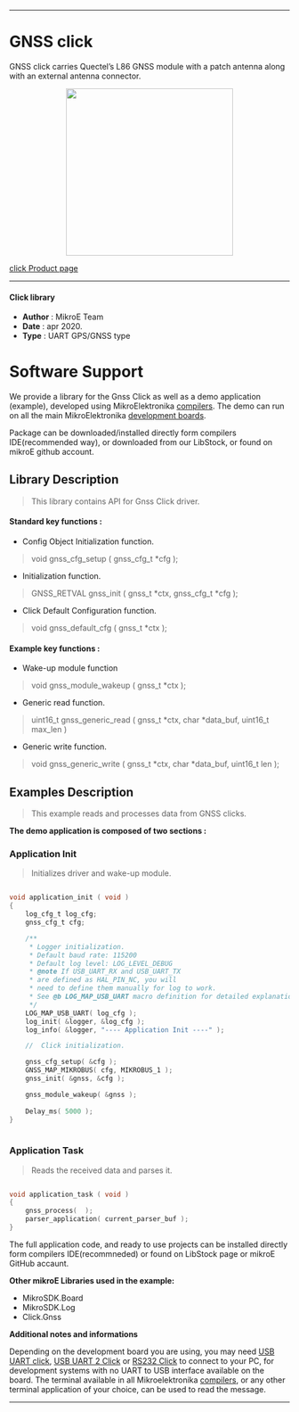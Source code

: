  
---
# GNSS click

GNSS click carries Quectel’s L86 GNSS module with a patch antenna along with an external antenna connector.

<p align="center">
  <img src="https://download.mikroe.com/images/click_for_ide/gnss_click.png" height=300px>
</p>

[click Product page](https://www.mikroe.com/gnss-click)

---


#### Click library 

- **Author**        : MikroE Team
- **Date**          : apr 2020.
- **Type**          : UART GPS/GNSS type


# Software Support

We provide a library for the Gnss Click 
as well as a demo application (example), developed using MikroElektronika 
[compilers](https://shop.mikroe.com/compilers). 
The demo can run on all the main MikroElektronika [development boards](https://shop.mikroe.com/development-boards).

Package can be downloaded/installed directly form compilers IDE(recommended way), or downloaded from our LibStock, or found on mikroE github account. 

## Library Description

> This library contains API for Gnss Click driver.

#### Standard key functions :

- Config Object Initialization function.
> void gnss_cfg_setup ( gnss_cfg_t *cfg ); 
 
- Initialization function.
> GNSS_RETVAL gnss_init ( gnss_t *ctx, gnss_cfg_t *cfg );

- Click Default Configuration function.
> void gnss_default_cfg ( gnss_t *ctx );


#### Example key functions :

- Wake-up module function
> void gnss_module_wakeup ( gnss_t *ctx );
 
- Generic read function.
> uint16_t gnss_generic_read ( gnss_t *ctx, char *data_buf, uint16_t max_len )

- Generic write function.
> void gnss_generic_write ( gnss_t *ctx, char *data_buf, uint16_t len );

## Examples Description

> This example reads and processes data from GNSS clicks.

**The demo application is composed of two sections :**

### Application Init 

> Initializes driver and wake-up module.

```c

void application_init ( void )
{
    log_cfg_t log_cfg;
    gnss_cfg_t cfg;

    /** 
     * Logger initialization.
     * Default baud rate: 115200
     * Default log level: LOG_LEVEL_DEBUG
     * @note If USB_UART_RX and USB_UART_TX 
     * are defined as HAL_PIN_NC, you will 
     * need to define them manually for log to work. 
     * See @b LOG_MAP_USB_UART macro definition for detailed explanation.
     */
    LOG_MAP_USB_UART( log_cfg );
    log_init( &logger, &log_cfg );
    log_info( &logger, "---- Application Init ----" );

    //  Click initialization.

    gnss_cfg_setup( &cfg );
    GNSS_MAP_MIKROBUS( cfg, MIKROBUS_1 );
    gnss_init( &gnss, &cfg );

    gnss_module_wakeup( &gnss );
   
    Delay_ms( 5000 );
}
  
```

### Application Task

> Reads the received data and parses it.

```c

void application_task ( void )
{
    gnss_process(  );
    parser_application( current_parser_buf );
} 

```

The full application code, and ready to use projects can be  installed directly form compilers IDE(recommneded) or found on LibStock page or mikroE GitHub accaunt.

**Other mikroE Libraries used in the example:** 

- MikroSDK.Board
- MikroSDK.Log
- Click.Gnss

**Additional notes and informations**

Depending on the development board you are using, you may need 
[USB UART click](https://shop.mikroe.com/usb-uart-click), 
[USB UART 2 Click](https://shop.mikroe.com/usb-uart-2-click) or 
[RS232 Click](https://shop.mikroe.com/rs232-click) to connect to your PC, for 
development systems with no UART to USB interface available on the board. The 
terminal available in all Mikroelektronika 
[compilers](https://shop.mikroe.com/compilers), or any other terminal application 
of your choice, can be used to read the message.



---
